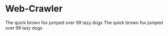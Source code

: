 # Web-Crawler

The quick brown fox jumped over 99 lazy dogs 
The quick brown fox jumped over 99 lazy dogs
